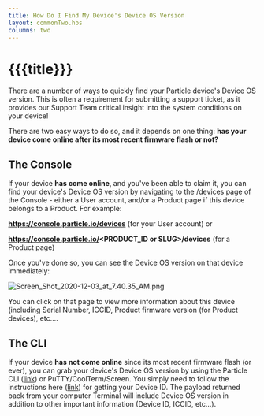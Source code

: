 ```yaml
---
title: How Do I Find My Device's Device OS Version
layout: commonTwo.hbs
columns: two
---
```


# {{{title}}}
There are a number of ways to quickly find your Particle device's Device OS version. This is often a requirement for submitting a support ticket, as it provides our Support Team critical insight into the system conditions on your device!  
  
There are two easy ways to do so, and it depends on one thing: **has your device come online after its most recent firmware flash or not?**

## The Console

If your device **has come online**, and you've been able to claim it, you can find your device's Device OS version by navigating to the /devices page of the Console - either a User account, and/or a Product page if this device belongs to a Product. For example:

**https://console.particle.io/devices** (for your User account) or

**https://console.particle.io/<PRODUCT\_ID or SLUG>/devices** (for a Product page)

Once you've done so, you can see the Device OS version on that device immediately: 

![Screen_Shot_2020-12-03_at_7.40.35_AM.png](/assets/images/support/Screen_Shot_2020-12-03_at_7.40.35_AM.png)

You can click on that page to view more information about this device (including Serial Number, ICCID, Product firmware version (for Product devices), etc....

## The CLI

If your device **has not come online** since its most recent firmware flash (or ever), you can grab your device's Device OS version by using the Particle CLI ([link](/tutorials/developer-tools/cli/)) or PuTTY/CoolTerm/Screen. You simply need to follow the instructions here ([link](https://support.particle.io/hc/en-us/articles/360045422954)) for getting your Device ID. The payload returned back from your computer Terminal will include Device OS version in addition to other important information (Device ID, ICCID, etc...).
